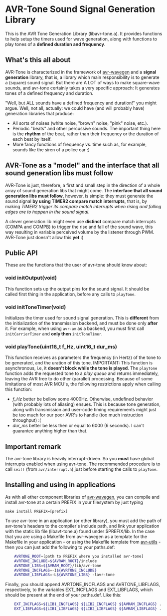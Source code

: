 AVR-Tone Sound Signal Generation Library
========================================
This is the AVR Tone Generation Library (libavr-tone.a). It provides functions to help setup the timers
used for wave generation, along with functions to play tones of a **defined duration and frequency**.


What's this all about
---------------------
AVR-Tone is characterized in the framework of [avr-wavegen](http://github.com/joaopizani/avr-wavegen) and a
**signal generation** library, that is, a library which main responsibility is to generate a (square) sound
signal. But there are A LOT of ways to make square-wave sounds, and avr-tone certainly takes a very specific
approach: It generates tones of a defined frequency and duration.

"Well, but ALL sounds have a defined frequency and duration!" you might argue. Well, not all, actually: we
could have (and will probably have) generation libraries that produce:

 - All sorts of noises (white noise, "brown" noise, "pink" noise, etc.).
 - Periodic "beats" and other percussive sounds. The important thing here is the **rhythm** of the beat,
   rather than their frequency or the duration of each beat by itself.
 - More fancy functions of frequency vs. time such as, for example, sounds like the siren of a police car :)


AVR-Tone as a "model" and the interface that all sound generation libs must follow
----------------------------------------------------------------------------------
AVR-Tone is just, therefore, a first and small step in the direction of a whole array of sound generation libs
that might come. The **interface that all sound generation libs must follow**, however, is simple: they must
generate the sound signal **by using TIMER2 compare match interrupts**, that is, by making *TIMER2 trigger
its compare match interrupts when rising and falling edges are to happen in the sound signal*.

A clever generation lib might even use **distinct** compare match interrupts (COMPA and COMPB) to trigger
the rise and fall of the sound wave, this way resulting in variable perceived volume by the listener
through PWM. AVR-Tone just doesn't allow this **yet** :)


Public API
----------
These are the functions that the user of avr-tone should know about:

### void initOutput(void)
This function sets up the output pins for the sound signal. It should be called first thing in the
application, before any calls to `playTone`.

### void initToneTimer(void)
Initializes the timer used for sound signal generation. This is **different** from the initialization of the
transmission backend, and must be done only **after** it. For example, when using `avr-am` as a backend, you
must first call `initCarrierTimer` and **only then** `initToneTimer`.

### void playTone(uint16\_t f\_Hz, uint16\_t dur\_ms)
This function receives as parameters the frequency (in Hertz) of the tone to be generated, and the
uration of this tone. IMPORTANT: This function is asynchronous, i.e, it **doesn't block while the tone is
played**. The `playTone` function adds the requested tone to a *play queue* and returns immediately, leaving
the AVR free to do other (parallel) processing. Because of some limitations of most AVR MCU's, the following
restrictions apply when calling this function:

 * *f_Hz* better be bellow some 4000Hz. Otherwise, undefined behavior (with probably lots of aliasing)
   ensues. This is because tone generation, along with transmission and user-code timing requirements
   might just be too much for our poor AVR's to handle (too much instruction throughput) :(
 * *dur_ms* better be less then or equal to 6000 (6 seconds). I can't guarantee anything higher than that.


Important remark
----------------
The avr-tone library is heavily interrupt-driven. So you **must** have global interrupts enabled when using
avr-tone. The recommended procedure is to call `sei()` (from `avr/interrupt.h`) just before starting the
calls to `playTone`.


Installing and using in applications
------------------------------------
As with all other component libraries of [avr-wavegen](https://github.com/joaopizani/avr-wavegen), you can
compile and install avr-tone at a certain PREFIX in your filesystem by just typing

    make install PREFIX=[prefix]

To use avr-tone in an application (or other library), you must add the path of avr-tone's headers to the
compiler's include path, and link your application with the static lib file (libavt-tone.a)
found under $PREFIX/lib. In the case that you are using a Makefile from avr-wavegen as a template for the
Makefile in your application - or using the Makefile template from
[avr-utils](https://github.com/joaopizani/avr-utils) - then you can just add the following to your paths.def:
``` bash
    AVRTONE_ROOT=[path to PREFIX where you installed avr-tone]
    AVRTONE_INCLUDE=${AVRAM_ROOT}/include
    AVRTONE_LIBS=${AVRAM_ROOT}/lib/avr-tone
    AVRTONE_INCFLAGS=-I${AVRTONE_INCLUDE}
    AVRTONE_LIBFLAGS=-L${AVRTONE_LIBS} -lavr-tone
```

Finally, you should append AVRTONE\_INCFLAGS and AVRTONE\_LIBFLAGS, respectively, to the variables
EXT\_INCFLAGS and EXT\_LIBFLAGS, which should be present at the end of your paths.def. Like this:
``` bash
    EXT_INCFLAGS=${LIB1_INCFLAGS} ${LIB2_INCFLAGS} ${AVRAM_INCFLAGS} ...
    EXT_LIBFLAGS=${LIB1_LIBFLAGS} ${LIB2_LIBFLAGS} ${AVRAM_LIBFLAGS} ...
```

